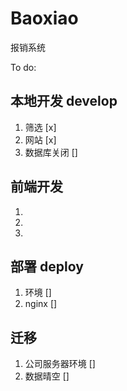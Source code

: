 # Baoxiao
报销系统

To do: 
## 本地开发 develop
1. 筛选 [x]
2. 网站 [x]
3. 数据库关闭 []

## 前端开发
1. 
2. 
3. 
 
## 部署 deploy
1. 环境 []
2. nginx []

## 迁移
1. 公司服务器环境 []
2. 数据晴空 []